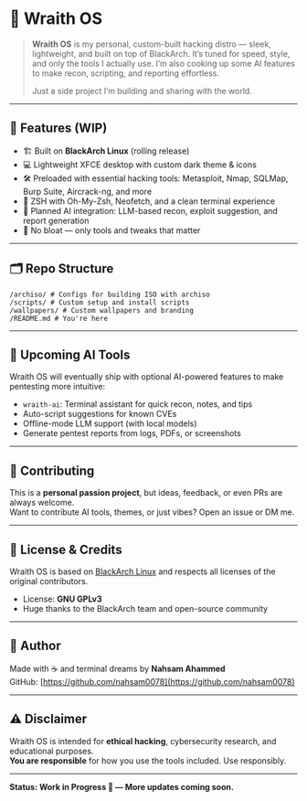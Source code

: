 # 👻 Wraith OS

> **Wraith OS** is my personal, custom-built hacking distro — sleek, lightweight, and built on top of BlackArch. It’s tuned for speed, style, and only the tools I actually use. I’m also cooking up some AI features to make recon, scripting, and reporting effortless.  
>  
> Just a side project I’m building and sharing with the world.

---

## 🚀 Features (WIP)

- 🏗️ Built on **BlackArch Linux** (rolling release)
- 💻 Lightweight XFCE desktop with custom dark theme & icons
- 🛠️ Preloaded with essential hacking tools: Metasploit, Nmap, SQLMap, Burp Suite, Aircrack-ng, and more
- 🐚 ZSH with Oh-My-Zsh, Neofetch, and a clean terminal experience
- 🧠 Planned AI integration: LLM-based recon, exploit suggestion, and report generation
- 🧼 No bloat — only tools and tweaks that matter

---

## 🗂️ Repo Structure
```
/archiso/ # Configs for building ISO with archiso
/scripts/ # Custom setup and install scripts
/wallpapers/ # Custom wallpapers and branding
/README.md # You're here
```
---

## 🧠 Upcoming AI Tools

Wraith OS will eventually ship with optional AI-powered features to make pentesting more intuitive:

- `wraith-ai`: Terminal assistant for quick recon, notes, and tips
- Auto-script suggestions for known CVEs
- Offline-mode LLM support (with local models)
- Generate pentest reports from logs, PDFs, or screenshots

---

## 🙌 Contributing

This is a **personal passion project**, but ideas, feedback, or even PRs are always welcome.  
Want to contribute AI tools, themes, or just vibes? Open an issue or DM me.

---

## 📜 License & Credits

Wraith OS is based on [BlackArch Linux](https://www.blackarch.org/) and respects all licenses of the original contributors.

- License: **GNU GPLv3**
- Huge thanks to the BlackArch team and open-source community

---

## 👤 Author

Made with ☕ and terminal dreams by **Nahsam Ahammed**  
GitHub: [https://github.com/nahsam0078](https://github.com/nahsam0078)

---

## ⚠️ Disclaimer

Wraith OS is intended for **ethical hacking**, cybersecurity research, and educational purposes.  
**You are responsible** for how you use the tools included. Use responsibly.

---

**Status: Work in Progress 🚧 — More updates coming soon.**
